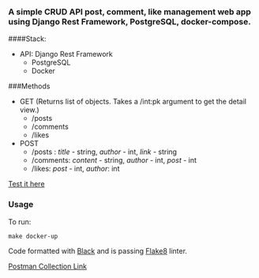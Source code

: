 ### A simple CRUD API post, comment, like management web app using Django Rest Framework, PostgreSQL, docker-compose.

####Stack:
* API: Django Rest Framework
    * PostgreSQL
    * Docker

###Methods

* GET (Returns list of objects. Takes a /int:pk argument to get the detail view.)
    * /posts
    * /comments
    * /likes
* POST
    * /posts : *title* - string, *author* - int, *link* - string  
    * /comments: *content* - string, *author* - int, *post* - int
    * /likes: *post* - int, *author*: int 

[Test it here](http://www.reppon.live/)

### Usage

To run:

```
make docker-up
```

Code formatted with [Black](https://github.com/psf/black) and is passing [Flake8](https://gitlab.com/pycqa/flake8) linter.

[Postman Collection Link](https://www.getpostman.com/collections/db8adae66e6a10059a4a)